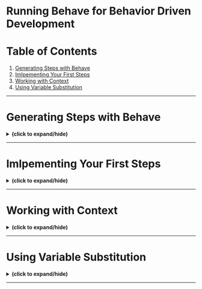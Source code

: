 # Running Behave for Behavior Driven Development

# Table of Contents
1. [Generating Steps with Behave](#generating_steps_with_behave)
2. [Imlpementing Your First Steps](#implementing_your_first_step)
3. [Working with Context](#working_with_context)
4. [Using Variable Substitution](#using_variable_substitution)

---

<a id="generating_steps_with_behave"></a>
# Generating Steps with Behave
<details close>
<summary><b>(click to expand/hide)</b></summary>
<!-- MarkdownTOC -->

# Using Behave to Generate Python Steps

Behave is a powerful tool that can help generate steps for your BDD tests. It can create initial steps or identify missing ones during the development of your feature scenarios.

## Generating Steps with Behave

When you run Behave against a feature file, it processes the file and outputs any missing steps. The output will include:

- The filename and line number of the feature.
- The line number of each scenario within the feature file.
- A color-coded status for each step:
  - **Yellow** for undefined steps.
  - **Blue** for skipped steps, which Behave skips after encountering an undefined step.

After running the scenarios, Behave provides a summary of the results, including the count of passed, failed, skipped, or undefined steps. If you haven't written any steps, all the steps will be reported as undefined.

## Behave's Output and Snippets

Behave not only identifies missing steps but also suggests code snippets that you can use to start building your steps file. The output includes:

- A clear indication of the type of step (Given, When, or Then) through appropriate decorators.
- The text to match each step as a string.
- A placeholder implementation that raises a `NotImplementedError`, which you'll need to replace with actual step code.

This functionality serves as a starting point for developing your steps file and ensures coverage for all your scenarios.

## Example Output

When you run Behave with an incomplete steps file, you might see something like this:

```plaintext
Feature: Search for dogs - pets.feature:1
  Scenario: search for dogs - pets.feature:7
    When I visit the "Home Page" - None
    Then I should see "Welcome to the Pet Shop" - None
    ...

1 feature passed, 0 failed, 0 skipped
1 scenario passed, 0 failed, 0 skipped
5 steps passed, 0 failed, 0 skipped, 5 undefined
```
You can implement step definitions for undefined steps with these snippets:
```python
@given('...')
def step_impl(context):
    raise NotImplementedError('STEP: Given ...')

@when('...')
def step_impl(context):
    raise NotImplementedError('STEP: When ...')

@then('...')
def step_impl(context):
    raise NotImplementedError('STEP: Then ...')
```
Copy and paste these snippets into your steps file to begin fleshing out the step implementations.

## Summary
- Behave's step generation feature simplifies the process of starting BDD test development.
- It provides a structured way to ensure all scenarios are accounted for with corresponding steps.
- The snippets offered by Behave form the skeleton of your steps file, which you will then develop with actual test code.

<!-- /MarkdownTOC -->
</details>

---

<a id="implementing_your_first_step"></a>
# Imlpementing Your First Steps
<details close>
<summary><b>(click to expand/hide)</b></summary>
<!-- MarkdownTOC -->

# Implementing Python Steps with Behave

The workflow for implementing generated Python steps in Behave involves the following steps:

## Step-by-Step Workflow

1. **Create a Steps File:** Start with the recommended steps generated by Behave and copy them to your clipboard.

2. **Paste into Steps File:** Create a `web_steps.py` file in the steps folder and paste the copied Python functions into this file. Import the necessary decorators from Behave, such as `@given`, `@when`, and `@then`.

3. **Run Behave:** Execute Behave to check the output. Initially, steps will fail because they contain placeholder code that raises `NotImplementedError`.

4. **Observe Output:**
   - Failing steps will be marked red.
   - Behave identifies the file and line number where it found the steps.
   - The error message will indicate `NotImplementedError`.
   - Subsequent steps in the scenario are skipped (marked blue).

5. **Implement First Step:**
   - Remove the line raising the `NotImplementedError` exception.
   - Add the actual implementation, such as navigating to the home page using `context.driver.get(context.base_url)`.

6. **Verify Step Passes:** Run Behave again to ensure the first step turns green, indicating it has passed.

7. **Implement Remaining Steps:** Repeat the process of implementing each failing step, running Behave, and verifying it passes until all steps are green.

## Example of Generated Steps Output

```plaintext
Feature: The pet store catalog service - pets.feature:1
Scenario: The website is up - pets.feature:7
When I visit the "Home Page" - features/steps/web_steps.py:3
...
```
## Example of Steps Implementation
```python
from behave import given, when, then

@given('I am on the "Home page"')
def step_impl(context):
    context.driver.get(context.base_url)

# Add more implementations for the remaining steps
```

## Key Takeaways
- The generated steps are just starting points and must be replaced with actual test code.
- The `context` object provides access to shared data and configurations set in `environment.py`.
- Behave runs one scenario at a time and skips the remaining steps in a scenario if a step fails.
- Continue to implement and run Behave iteratively until all steps are successfully passing.

This process is straightforward and iterative, ensuring that all steps are accurately implemented and functional.

<!-- /MarkdownTOC -->
</details>

---

<a id="working_with_context"></a>
# Working with Context
<details close>
<summary><b>(click to expand/hide)</b></summary>
<!-- MarkdownTOC -->

# Using the Context Variable in Behave

The `context` variable is a powerful feature in Behave that allows for the sharing of information between steps. It acts as a shared container accessible to all steps throughout the execution of a feature file.

## Overview of Context

- The `context` variable is passed into every Python step definition.
- Serves as a persistent storage mechanism across steps within a feature file.
- Useful for passing data and ensuring state consistency from one step to another.

## Examples of Using Context

### Example 1: Flask Test Client
```python
@given('the server is started')
def step_impl(context):
    context.client = app.test_client()

@when('I retrieve the root URL')
def step_impl(context):
    context.response = context.client.get('/')

@then('I should see "{message}" in the response')
def step_impl(context, message):
    assert message in context.response.data
```
- **Usage**: Stores the Flask test client and response objects in `context` for use in subsequent steps.

## Example 2: Simulated Clipboard
```python
@given('I copy the "{element_name}" field')
def step_impl(context, element_name):
    element_id = f"{element_name}_id"
    element = context.driver.find_element_by_id(element_id)
    context.clipboard = element.get_attribute('value')

@when('I paste the "{element_name}" field')
def step_impl(context, element_name):
    element_id = f"{element_name}_id"
    element = context.driver.find_element_by_id(element_id)
    element.clear()
    element.send_keys(context.clipboard)
```
- **Usage**: Implements a simulated clipboard to store and retrieve values for copy-and-paste actions.

## Key Takeaways
- **Flexibility**: The context variable allows for flexible and dynamic step implementations.
- **Consistency**: Ensures consistency in test data and state across different steps.
- **Accessibility**: All steps within a feature file can access and manipulate data stored in the context.
- **Best Practices**: It is recommended to use meaningful names for context attributes to maintain code readability and intent.

By leveraging the context variable, you can create more complex and stateful tests that mimic real-world user interactions and data flows.

<!-- /MarkdownTOC -->
</details>

---

<a id="using_variable_substitution"></a>
# Using Variable Substitution
<details close>
<summary><b>(click to expand/hide)</b></summary>
<!-- MarkdownTOC -->

<!-- /MarkdownTOC -->
</details>

---
